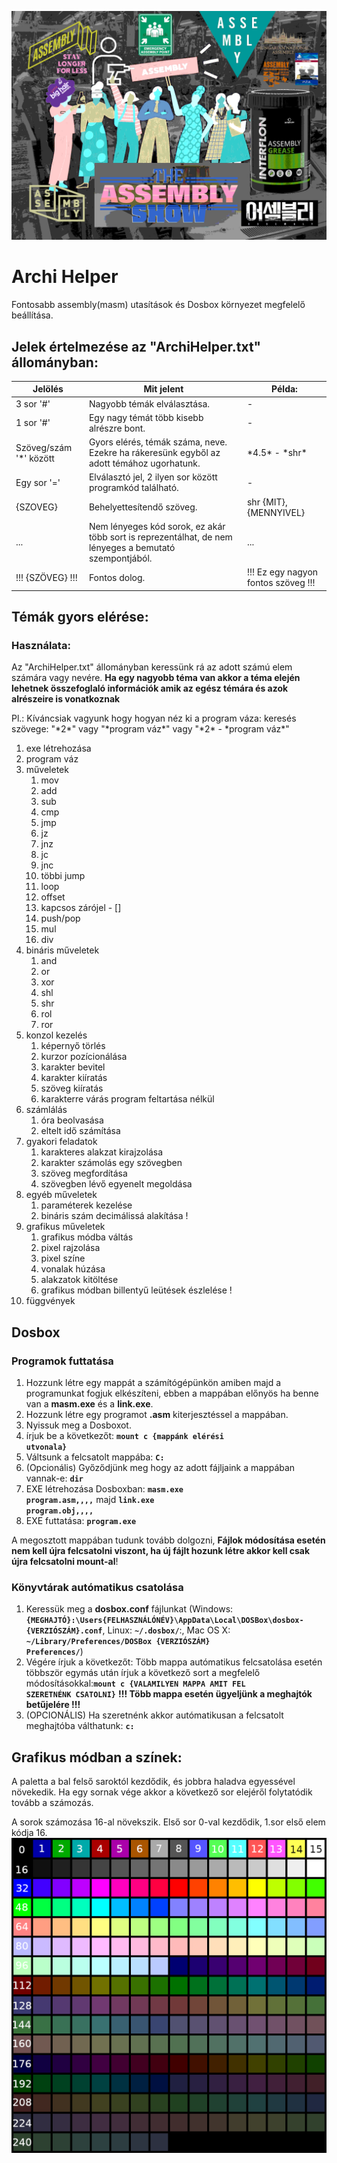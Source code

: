 ![assembly-show](images/assembly-show.png)
# Archi Helper
Fontosabb assembly(masm) utasítások és Dosbox környezet megfelelő beállítása.

## Jelek értelmezése az "ArchiHelper.txt" állományban:

|Jelölés|Mit jelent|Példa:|
|----|----|----|
|3 sor '#'|Nagyobb témák elválasztása.|-|
|1 sor '#'|Egy nagy témát több kisebb alrészre bont.|-|
|Szöveg/szám '*' között|Gyors elérés, témák száma, neve. Ezekre ha rákeresünk egyből az adott témához ugorhatunk.|\*4.5\* - \*shr\*|
|Egy sor '='|Elválasztó jel, 2 ilyen sor között programkód található.|-|
|{SZOVEG}|Behelyettesítendő szöveg.|shr {MIT},{MENNYIVEL}|
|...|Nem lényeges kód sorok, ez akár több sort is reprezentálhat, de nem lényeges a bemutató szempontjából.|...|
|!!! {SZÖVEG} !!!|Fontos dolog.| !!! Ez egy nagyon fontos szöveg !!! ||

## Témák gyors elérése:
### Használata:
Az "ArchiHelper.txt" állományban keressünk rá az adott számú elem számára vagy nevére. **Ha egy nagyobb téma van akkor a téma elején lehetnek összefoglaló információk amik az egész témára és azok alrészeire is vonatkoznak**

Pl.: Kíváncsiak vagyunk hogy hogyan néz ki a program váza: 
    keresés szövege: "\*2\*" vagy "\*program váz\*" vagy "\*2\* - \*program váz\*"

1. exe létrehozása
1. program váz
1. műveletek
    1. mov
    1. add
    1. sub
    1. cmp
    1. jmp
    1. jz
    1. jnz
    1. jc
    1. jnc
    1. többi jump
    1. loop
    1. offset
    1. kapcsos zárójel - []
    1. push/pop
    1. mul
    1. div
1. bináris műveletek
    1. and
    1. or
    1. xor
    1. shl
    1. shr
    1. rol
    1. ror
1. konzol kezelés
    1. képernyő törlés
    1. kurzor pozícionálása
    1. karakter bevitel
    1. karakter kiíratás
    1. szöveg kiíratás
    1. karakterre várás program feltartása nélkül
1. számlálás
    1. óra beolvasása
    1. eltelt idő számítása
1. gyakori feladatok
    1. karakteres alakzat kirajzolása
    1. karakter számolás egy szövegben
    1. szöveg megfordítása
    1. szövegben lévő egyenelt megoldása
1. egyéb műveletek
    1. paraméterek kezelése
    1. bináris szám decimálissá alakítása !
1. grafikus műveletek
    1. grafikus módba váltás
    1. pixel rajzolása
    1. pixel színe
    1. vonalak húzása
    1. alakzatok kitöltése
    1. grafikus módban billentyű leütések észlelése !
1. függvények


## Dosbox

### Programok futtatása

1. Hozzunk létre egy mappát a számítógépünkön amiben majd a programunkat fogjuk elkészíteni, ebben a mappában előnyös ha benne van a **masm.exe** és a **link.exe**.
1. Hozzunk létre egy programot **.asm** kiterjesztéssel a mappában.
1. Nyissuk meg a Dosboxot.
1. írjuk be a következőt: **<code>mount c {mappánk elérési utvonala}</code>**
1. Váltsunk a felcsatolt mappába: **<code>C:</code>**
1. (Opcionális) Győződjünk meg hogy az adott fájljaink a mappában vannak-e: **<code>dir</code>**
1. EXE létrehozása Dosboxban: **<code>masm.exe program.asm,,,,</code>** majd **<code>link.exe program.obj,,,,</code>**
1. EXE futtatása: **<code>program.exe</code>**

A megosztott mappában tudunk tovább dolgozni, **Fájlok módosítása esetén nem kell újra felcsatolni viszont, ha új fájlt hozunk létre akkor kell csak újra felcsatolni mount-al**!

### Könyvtárak autómatikus csatolása

1. Keressük meg a **dosbox.conf** fájlunkat (Windows: **<code>{MEGHAJTÓ}:\Users\{FELHASZNÁLÓNÉV}\AppData\Local\DOSBox\dosbox-{VERZIÓSZÁM}.conf</code>**, Linux: **<code>~/.dosbox/</code>**:, Mac OS X: **<code>~/Library/Preferences/DOSBox {VERZIÓSZÁM} Preferences/</code>**)
1. Végére írjuk a következőt: Több mappa autómatikus felcsatolása esetén többször egymás után írjuk a következő sort a megfelelő módosításokkal:**<code>mount c {VALAMILYEN MAPPA AMIT FEL SZERETNÉNK CSATOLNI}</code>** **!!! Több mappa esetén ügyeljünk a meghajtók betűjelére !!!**
1. (OPCIONÁLIS) Ha szeretnénk akkor autómatikusan a felcsatolt meghajtóba válthatunk: **<code>c:</code>**

## Grafikus módban a színek:

A paletta a bal felső saroktól kezdődik, és jobbra haladva egyessével növekedik. Ha egy sornak vége akkor a következő sor elejéről folytatódik tovább a számozás.

A sorok számozása 16-al növekszik. Első sor 0-val kezdődik, 1.sor első elem kódja 16.
![color-pallet](images/color-pallet.png)
